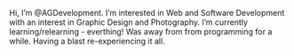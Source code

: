 Hi, I’m @AGDevelopment.
I’m interested in Web and Software Development with an interest in Graphic Design and Photography.
I’m currently learning/relearning - everthing!
Was away from from programming for a while.
Having a blast re-experiencing it all.


<!---
AGDevelopment/AGDevelopment is a ✨ special ✨ repository because its `README.md` (this file) appears on your GitHub profile.
You can click the Preview link to take a look at your changes.
--->
